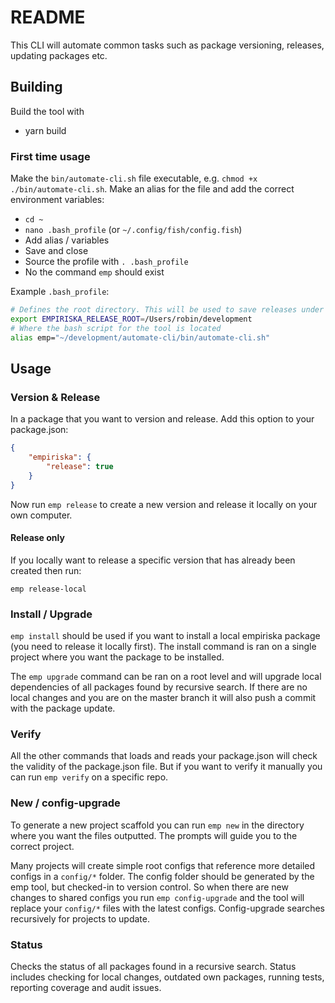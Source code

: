 # README

This CLI will automate common tasks such as package versioning, releases, updating packages etc.

## Building

Build the tool with

- yarn build

### First time usage

Make the `bin/automate-cli.sh` file executable, e.g. `chmod +x ./bin/automate-cli.sh`.
Make an alias for the file and add the correct environment variables:

* `cd ~`
* `nano .bash_profile` (or `~/.config/fish/config.fish`)
* Add alias / variables
* Save and close
* Source the profile with `. .bash_profile`
* No the command `emp` should exist

Example `.bash_profile`:

```sh
# Defines the root directory. This will be used to save releases under root/.releases
export EMPIRISKA_RELEASE_ROOT=/Users/robin/development
# Where the bash script for the tool is located
alias emp="~/development/automate-cli/bin/automate-cli.sh"
```

## Usage

### Version & Release
In a package that you want to version and release. Add this option to your package.json:

```json
{
    "empiriska": {
        "release": true
    }
}
```

Now run `emp release` to create a new version and release it locally on your own computer.


#### Release only
If you locally want to release a specific version that has already been created then run:

`emp release-local`


### Install / Upgrade
`emp install` should be used if you want to install a local empiriska package (you need to release it locally first).
The install command is ran on a single project where you want the package to be installed.

The `emp upgrade` command can be ran on a root level and will upgrade local dependencies of all packages found by recursive search. If there are no local changes and you are on the master branch it will also push a commit with the package update.


### Verify
All the other commands that loads and reads your package.json will check the validity of the package.json file. But if you want to verify it manually you can run `emp verify` on a specific repo.


### New / config-upgrade
To generate a new project scaffold you can run `emp new` in the directory where you want the files outputted. The prompts will guide you to the correct project.

Many projects will create simple root configs that reference more detailed configs in a `config/*` folder. The config folder should be generated by the emp tool, but checked-in to version control. So when there are new changes to shared configs you run `emp config-upgrade` and the tool will replace your `config/*` files with the latest configs. Config-upgrade searches recursively for projects to update.


### Status
Checks the status of all packages found in a recursive search. Status includes checking for local changes, outdated own packages, running tests, reporting coverage and audit issues.

